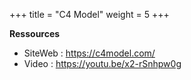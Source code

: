 +++
title = "C4 Model"
weight = 5
+++

**Ressources**  
- SiteWeb : https://c4model.com/
- Video : https://youtu.be/x2-rSnhpw0g